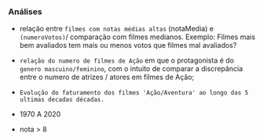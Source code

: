 ### Análises

 - relação entre `filmes com notas médias altas` (notaMedia) e `(numeroVotos)`/ comparação com filmes medianos. Exemplo: Filmes mais bem avaliados tem mais ou menos votos que filmes mal avaliados? 
  - `relação do numero de filmes de Ação` em que o protagonista é do `genero mascuino/feminino`, com o intuito de comparar a discrepância entre o numero de atrizes / atores em filmes de Ação;
  - `Evolução do faturamento dos filmes 'Ação/Aventura' ao longo das 5 ultimas decadas décadas.`


- 1970 A 2020
- nota > 8